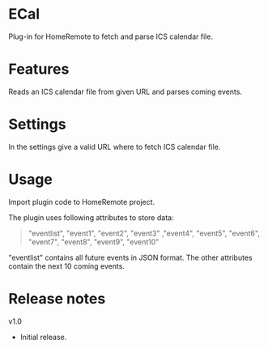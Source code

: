 # ECal
Plug-in for HomeRemote to fetch and parse ICS calendar file.

# Features
Reads an ICS calendar file from given URL and parses coming events.

# Settings
In the settings give a valid URL where to fetch ICS calendar file.

# Usage
Import plugin code to HomeRemote project.

The plugin uses following attributes to store data:
>    "eventlist", "event1", "event2", "event3" ,"event4", "event5", "event6", "event7", "event8", "event9", "event10"

"eventlist" contains all future events in JSON format. The other attributes contain the next 10 coming events.

# Release notes
v1.0
- Initial release.
